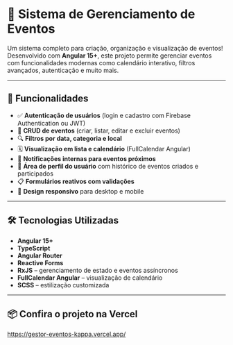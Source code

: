 # 🎉 Sistema de Gerenciamento de Eventos

Um sistema completo para criação, organização e visualização de eventos! Desenvolvido com **Angular 15+**, este projeto permite gerenciar eventos com funcionalidades modernas como calendário interativo, filtros avançados, autenticação e muito mais.

---

## 🚀 Funcionalidades

- ✅ **Autenticação de usuários** (login e cadastro com Firebase Authentication ou JWT)
- 📅 **CRUD de eventos** (criar, listar, editar e excluir eventos)
- 🔍 **Filtros por data, categoria e local**
- 🗓️ **Visualização em lista e calendário** (FullCalendar Angular)
- 🔔 **Notificações internas para eventos próximos**
- 👤 **Área de perfil do usuário** com histórico de eventos criados e participados
- 📋 **Formulários reativos com validações**
- 📱 **Design responsivo** para desktop e mobile

---

## 🛠️ Tecnologias Utilizadas

- **Angular 15+**
- **TypeScript**
- **Angular Router**
- **Reactive Forms**
- **RxJS** – gerenciamento de estado e eventos assíncronos
- **FullCalendar Angular** – visualização de calendário
- **SCSS** – estilização customizada

---

## 📦 Confira o projeto na Vercel 
https://gestor-eventos-kappa.vercel.app/

